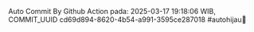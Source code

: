 Auto Commit By Github Action pada: 2025-03-17 19:18:06 WIB, COMMIT_UUID cd69d894-8620-4b54-a991-3595ce287018 #autohijau🗿
